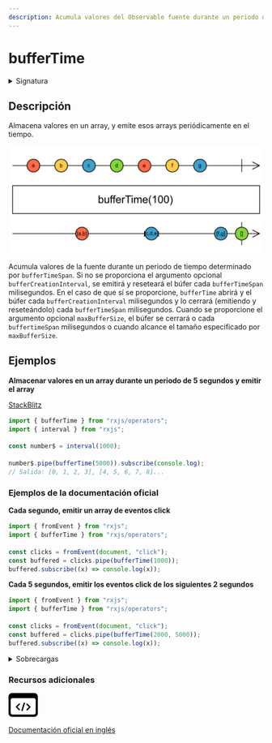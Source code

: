 ```yaml
---
description: Acumula valores del Observable fuente durante un periodo de tiempo
---
```


# bufferTime

<details>

<summary>Signatura</summary>

#### Firma

`bufferTime<T>(bufferTimeSpan: number): OperatorFunction<T, T[]>`

#### Parámetros

#### Retorna

`OperatorFunction<T, T[]>`: Un Observable de arrays de valores almacenados.

</details>

## Descripción

Almacena valores en un array, y emite esos arrays periódicamente en el tiempo.

![Diagrama de canicas del operador bufferTime](assets/images/marble-diagrams/transformation/bufferTime.png)

Acumula valores de la fuente durante un periodo de tiempo determinado por `bufferTimeSpan`. Si no se proporciona el argumento opcional `bufferCreationInterval`, se emitirá y reseteará el búfer cada `bufferTimeSpan` milisegundos. En el caso de que sí se proporcione, `bufferTime` abrirá y el búfer cada `bufferCreationInterval` milisegundos y lo cerrará (emitiendo y reseteándolo) cada `bufferTimeSpan` milisegundos. Cuando se proporcione el argumento opcional `maxBufferSize`, el búfer se cerrará o cada `buffertimeSpan` milisegundos o cuando alcance el tamaño especificado por `maxBufferSize`.

## Ejemplos

**Almacenar valores en un array durante un periodo de 5 segundos y emitir el array**

[StackBlitz](https://stackblitz.com/edit/rxjs-buffertime-1?file=index.ts)

```javascript
import { bufferTime } from "rxjs/operators";
import { interval } from "rxjs";

const number$ = interval(1000);

number$.pipe(bufferTime(5000)).subscribe(console.log);
// Salida: [0, 1, 2, 3], [4, 5, 6, 7, 8]...
```

### Ejemplos de la documentación oficial

**Cada segundo, emitir un array de eventos click**

```javascript
import { fromEvent } from "rxjs";
import { bufferTime } from "rxjs/operators";

const clicks = fromEvent(document, "click");
const buffered = clicks.pipe(bufferTime(1000));
buffered.subscribe((x) => console.log(x));
```

**Cada 5 segundos, emitir los eventos click de los siguientes 2 segundos**

```javascript
import { fromEvent } from "rxjs";
import { bufferTime } from "rxjs/operators";

const clicks = fromEvent(document, "click");
const buffered = clicks.pipe(bufferTime(2000, 5000));
buffered.subscribe((x) => console.log(x));
```

<details>

<summary>Sobrecargas</summary>

#### Firma

`bufferTime(bufferTimeSpan: number, scheduler?: SchedulerLike): OperatorFunction<T, T[]>`

#### Parámetros

#### Retorna

`OperatorFunction<T, T[]>`

#### Firma

`bufferTime(bufferTimeSpan: number, bufferCreationInterval: number, scheduler?: SchedulerLike): OperatorFunction<T, T[]>`

#### Parámetros

#### Retorna

`OperatorFunction<T, T[]>`

#### Firma

`bufferTime(bufferTimeSpan: number, bufferCreationInterval: number, maxBufferSize: number, scheduler?: SchedulerLike): OperatorFunction<T, T[]>`

#### Parámetros

#### Retorna

`OperatorFunction<T, T[]>`

</details>

### Recursos adicionales

[![Source code](assets/icons/source-code.png)](https://github.com/ReactiveX/rxjs/blob/master/src/internal/operators/bufferTime.ts)

[Documentación oficial en inglés](https://rxjs.dev/api/operators/bufferTime)
